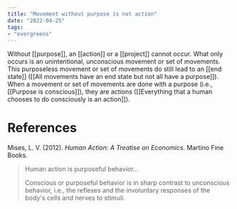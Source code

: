 ```yaml
---
title: "Movement without purpose is not action"
date: "2022-04-25"
tags:
- "evergreens"
---
```


Without [[purpose]], an [[action]] or a [[project]] cannot occur. What only occurs is an unintentional, unconscious movement or set of movements. This purposeless movement or set of movements do still lead to an [[end state]] ([[All movements have an end state but not all have a purpose]]). When a movement or set of movements are done with a purpose (i.e., [[Purpose is conscious]]), they are actions ([[Everything that a human chooses to do consciously is an action]]).

# References

Mises, L. V. (2012). _Human Action: A Treatise on Economics_. Martino Fine Books.
>Human action is purposeful behavior...
>
>Conscious or purposeful behavior is in sharp contrast to unconscious behavior, i.e., the reflexes and the involuntary responses of the body's cells and nerves to stimuli.
